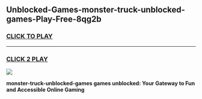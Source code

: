 
## Unblocked-Games-monster-truck-unblocked-games-Play-Free-8qg2b
<h3>
<a href="https://premium76.site?title=monster-truck-unblocked-games&ref=09A">CLICK TO PLAY</a></h3>
<hr>

<h3>
<a href="https://premium76.site?title=monster-truck-unblocked-games&ref=09A">CLICK 2 PLAY</a>
  
</h3>

<a href="https://premium76.site?title=monster-truck-unblocked-games&ref=09A"><img src="https://clearcache.store/games.png"></a>


**monster-truck-unblocked-games games unblocked: Your Gateway to Fun and Accessible Online Gaming**
